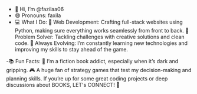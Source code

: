 - 👋 Hi, I’m @fazilaa06
- 😄 Pronouns: faxila
- 💻 What I Do:
    👀 Web Development: Crafting full-stack websites using Python, making sure everything works seamlessly from front to back.
    🐍 Problem Solver: Tackling challenges with creative solutions and clean code.
    🌱 Always Evolving: I’m constantly learning new technologies and improving my skills to stay ahead of the game.
  
-📚 Fun Facts:
    😬 I’m a fiction book addict, especially when it’s dark and gripping.
    🎮 A huge fan of strategy games that test my decision-making and planning skills.
If you’re up for some great coding projects or deep discussions about BOOKS, LET's CONNECT! 🚀

<!---
fazilaa06/fazilaa06 is a ✨ special ✨ repository because its `README.md` (this file) appears on your GitHub profile.
You can click the Preview link to take a look at your changes.
--->
